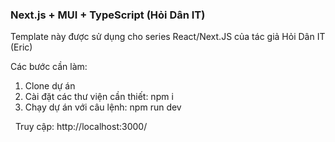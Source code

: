 ### Next.js + MUI + TypeScript (Hỏi Dân IT)

Template này được sử dụng cho series React/Next.JS của tác giả Hỏi Dân IT (Eric)

Các bước cần làm:

1. Clone dự án
2. Cài đặt các thư viện cần thiết: npm i
3. Chạy dự án với câu lệnh: npm run dev

 
Truy cập: http://localhost:3000/
